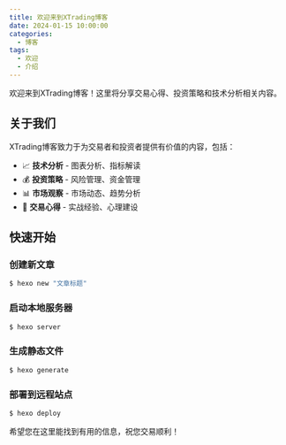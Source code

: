 ```yaml
---
title: 欢迎来到XTrading博客
date: 2024-01-15 10:00:00
categories: 
  - 博客
tags:
  - 欢迎
  - 介绍
---
```


欢迎来到XTrading博客！这里将分享交易心得、投资策略和技术分析相关内容。

## 关于我们

XTrading博客致力于为交易者和投资者提供有价值的内容，包括：

- 📈 **技术分析** - 图表分析、指标解读
- 💰 **投资策略** - 风险管理、资金管理
- 📊 **市场观察** - 市场动态、趋势分析
- 🎯 **交易心得** - 实战经验、心理建设

## 快速开始

### 创建新文章

```bash
$ hexo new "文章标题"
```

### 启动本地服务器

```bash
$ hexo server
```

### 生成静态文件

```bash
$ hexo generate
```

### 部署到远程站点

```bash
$ hexo deploy
```

希望您在这里能找到有用的信息，祝您交易顺利！
